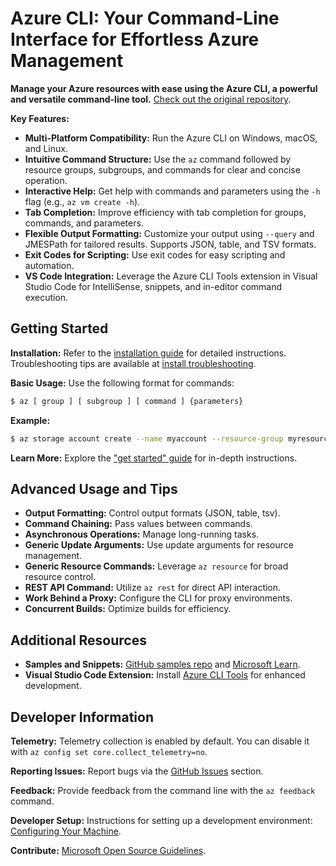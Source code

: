 # Azure CLI: Your Command-Line Interface for Effortless Azure Management

**Manage your Azure resources with ease using the Azure CLI, a powerful and versatile command-line tool.**  [Check out the original repository](https://github.com/Azure/azure-cli).

**Key Features:**

*   **Multi-Platform Compatibility:** Run the Azure CLI on Windows, macOS, and Linux.
*   **Intuitive Command Structure:**  Use the `az` command followed by resource groups, subgroups, and commands for clear and concise operation.
*   **Interactive Help:** Get help with commands and parameters using the `-h` flag (e.g., `az vm create -h`).
*   **Tab Completion:** Improve efficiency with tab completion for groups, commands, and parameters.
*   **Flexible Output Formatting:** Customize your output using `--query` and JMESPath for tailored results.  Supports JSON, table, and TSV formats.
*   **Exit Codes for Scripting:** Use exit codes for easy scripting and automation.
*   **VS Code Integration:**  Leverage the Azure CLI Tools extension in Visual Studio Code for IntelliSense, snippets, and in-editor command execution.

## Getting Started

**Installation:** Refer to the [installation guide](https://learn.microsoft.com/cli/azure/install-azure-cli) for detailed instructions. Troubleshooting tips are available at [install troubleshooting](https://github.com/Azure/azure-cli/blob/dev/doc/install_troubleshooting.md).

**Basic Usage:**  Use the following format for commands:

```bash
$ az [ group ] [ subgroup ] [ command ] {parameters}
```

**Example:**

```bash
$ az storage account create --name myaccount --resource-group myresourcegroup --location westus
```

**Learn More:** Explore the ["get started" guide](https://learn.microsoft.com/cli/azure/get-started-with-az-cli2) for in-depth instructions.

## Advanced Usage and Tips

*   **Output Formatting:**  Control output formats (JSON, table, tsv).
*   **Command Chaining:** Pass values between commands.
*   **Asynchronous Operations:** Manage long-running tasks.
*   **Generic Update Arguments:** Use update arguments for resource management.
*   **Generic Resource Commands:** Leverage `az resource` for broad resource control.
*   **REST API Command:** Utilize `az rest` for direct API interaction.
*   **Work Behind a Proxy:** Configure the CLI for proxy environments.
*   **Concurrent Builds:** Optimize builds for efficiency.

## Additional Resources

*   **Samples and Snippets:** [GitHub samples repo](http://github.com/Azure/azure-cli-samples) and [Microsoft Learn](https://learn.microsoft.com/cli/azure/overview).
*   **Visual Studio Code Extension:**  Install [Azure CLI Tools](https://marketplace.visualstudio.com/items?itemName=ms-vscode.azurecli) for enhanced development.

## Developer Information

**Telemetry:**  Telemetry collection is enabled by default.  You can disable it with `az config set core.collect_telemetry=no`.

**Reporting Issues:**  Report bugs via the [GitHub Issues](https://github.com/Azure/azure-cli/issues) section.

**Feedback:**  Provide feedback from the command line with the `az feedback` command.

**Developer Setup:** Instructions for setting up a development environment: [Configuring Your Machine](https://github.com/Azure/azure-cli/blob/dev/doc/configuring_your_machine.md).

**Contribute:** [Microsoft Open Source Guidelines](https://opensource.microsoft.com/collaborate).